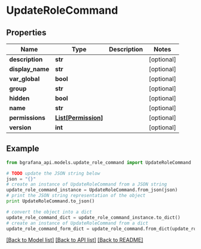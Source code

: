 # UpdateRoleCommand


## Properties
Name | Type | Description | Notes
------------ | ------------- | ------------- | -------------
**description** | **str** |  | [optional] 
**display_name** | **str** |  | [optional] 
**var_global** | **bool** |  | [optional] 
**group** | **str** |  | [optional] 
**hidden** | **bool** |  | [optional] 
**name** | **str** |  | [optional] 
**permissions** | [**List[Permission]**](Permission.md) |  | [optional] 
**version** | **int** |  | [optional] 

## Example

```python
from bgrafana_api.models.update_role_command import UpdateRoleCommand

# TODO update the JSON string below
json = "{}"
# create an instance of UpdateRoleCommand from a JSON string
update_role_command_instance = UpdateRoleCommand.from_json(json)
# print the JSON string representation of the object
print UpdateRoleCommand.to_json()

# convert the object into a dict
update_role_command_dict = update_role_command_instance.to_dict()
# create an instance of UpdateRoleCommand from a dict
update_role_command_form_dict = update_role_command.from_dict(update_role_command_dict)
```
[[Back to Model list]](../README.md#documentation-for-models) [[Back to API list]](../README.md#documentation-for-api-endpoints) [[Back to README]](../README.md)


